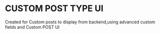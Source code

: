# CUSTOM POST TYPE UI

Created for Custom posts to display from backend,using advanced custom fields and Custom POST UI


